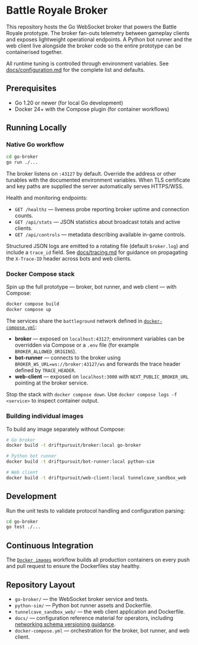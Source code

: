 # Battle Royale Broker

This repository hosts the Go WebSocket broker that powers the Battle Royale prototype. The broker fan-outs telemetry between gameplay clients and exposes lightweight operational endpoints. A Python bot runner and the web client live alongside the broker code so the entire prototype can be containerised together.

All runtime tuning is controlled through environment variables. See [docs/configuration.md](docs/configuration.md) for the complete list and defaults.

## Prerequisites

- Go 1.20 or newer (for local Go development)
- Docker 24+ with the Compose plugin (for container workflows)

## Running Locally

### Native Go workflow

```bash
cd go-broker
go run ./...
```

The broker listens on `:43127` by default. Override the address or other tunables with the documented environment variables. When TLS certificate and key paths are supplied the server automatically serves HTTPS/WSS.

Health and monitoring endpoints:

- `GET /healthz` — liveness probe reporting broker uptime and connection counts.
- `GET /api/stats` — JSON statistics about broadcast totals and active clients.
- `GET /api/controls` — metadata describing available in-game controls.

Structured JSON logs are emitted to a rotating file (default `broker.log`) and include a `trace_id` field. See [docs/tracing.md](docs/tracing.md) for guidance on propagating the `X-Trace-ID` header across bots and web clients.

### Docker Compose stack

Spin up the full prototype — broker, bot runner, and web client — with Compose:

```bash
docker compose build
docker compose up
```

The services share the `battleground` network defined in [`docker-compose.yml`](docker-compose.yml):

- **broker** — exposed on `localhost:43127`; environment variables can be overridden via Compose or a `.env` file (for example `BROKER_ALLOWED_ORIGINS`).
- **bot-runner** — connects to the broker using `BROKER_WS_URL=ws://broker:43127/ws` and forwards the trace header defined by `TRACE_HEADER`.
- **web-client** — exposed on `localhost:3000` with `NEXT_PUBLIC_BROKER_URL` pointing at the broker service.

Stop the stack with `docker compose down`. Use `docker compose logs -f <service>` to inspect container output.

### Building individual images

To build any image separately without Compose:

```bash
# Go broker
docker build -t driftpursuit/broker:local go-broker

# Python bot runner
docker build -t driftpursuit/bot-runner:local python-sim

# Web client
docker build -t driftpursuit/web-client:local tunnelcave_sandbox_web
```

## Development

Run the unit tests to validate protocol handling and configuration parsing:

```bash
cd go-broker
go test ./...
```

## Continuous Integration

The [`Docker images`](.github/workflows/docker-images.yml) workflow builds all production containers on every push and pull request to ensure the Dockerfiles stay healthy.

## Repository Layout

- `go-broker/` — the WebSocket broker service and tests.
- `python-sim/` — Python bot runner assets and Dockerfile.
- `tunnelcave_sandbox_web/` — the web client application and Dockerfile.
- `docs/` — configuration reference material for operators, including
  [networking schema versioning guidance](docs/networking_versioning.md).
- `docker-compose.yml` — orchestration for the broker, bot runner, and web client.
